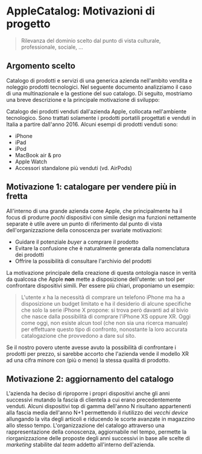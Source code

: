 # AppleCatalog: Motivazioni di progetto
> Rilevanza del dominio scelto dal punto di vista culturale, professionale, sociale, ...

## Argomento scelto

Catalogo di prodotti e servizi di una generica azienda nell'ambito vendita e noleggio prodotti tecnologici.
Nel seguente documento analizziamo il caso di una multinazionale e la gestione del suo catalogo.
Di seguito, mostriamo una breve descrizione e la principale motivazione di sviluppo:

Catalogo dei prodotti venduti dall'azienda Apple, collocata nell'ambiente tecnologico.
Sono trattati solamente i prodotti portatili progettati e venduti in Italia a partire dall'anno 2016.
Alcuni esempi di prodotti venduti sono:
  - iPhone
  - iPad
  - iPod
  - MacBook air & pro
  - Apple Watch
  - Accessori standalone più venduti (vd. AirPods)

## Motivazione 1: catalogare per vendere più in fretta

All'interno di una grande azienda come Apple, che principalmente ha il focus di produrre *pochi* dispositivi
con simile design ma funzioni nettamente separate è utile avere un punto di riferimento dal punto di vista
dell'organizzazione della conoscenza per svariate motivazioni:
 - Guidare il potenziale *buyer* a comprare il prodotto
 - Evitare la confusione che è naturalmente generata dalla nomenclatura dei prodotti
 - Offrire la possibilità di consultare l'archivio del prodotti

La motivazione principale della creazione di questa ontologia nasce in verità da qualcosa che Apple **non** mette
a disposizione dell'utente: un tool per confrontare dispositivi simili. Per essere più chiari, proponiamo un esempio:
> L'utente *x* ha la necessità di comprare un telefono iPhone ma ha a disposizione un budget limitato e ha il desiderio di
> alcune specifiche che solo la serie iPhone X propone: si trova però davanti ad al bivio che nasce dalla possibilità
> di comprare l'iPhone XS oppure XR. Oggi come oggi, non esiste alcun tool (che non sia una ricerca manuale) per effettuare
> questo tipo di confronto, nonostante la loro accurata catalogazione che provvedono a dare sul sito.

Se il nostro povero utente avesse avuto la possibilità di confrontare i prodotti per prezzo, si sarebbe accorto che 
l'azienda vende il modello XR ad una cifra minore con (più o meno) la stessa qualità di prodotto.

## Motivazione 2: aggiornamento del catalogo
L'azienda ha deciso di riproporre i propri dispositivi anche gli anni successivi mutando la fascia
di clientela a cui erano precedentemente venduti. Alcuni dispositivi top di gamma dell'anno N risultano appartenenti 
alla fascia media dell'anno N+1 permettendo il riutilizzo dei *vecchi device* allungando la vita degli articoli e
riducendo le scorte avanzate in magazzino allo stesso tempo. L'organizzazione del catalogo attraverso una 
rappresentazione della conoscenza, aggiornabile nel tempo, permette la riorganizzazione delle proposte degli anni 
successivi in base alle scelte di *marketing* stabilite dal *team* addetto all'interno dell'azienda.
